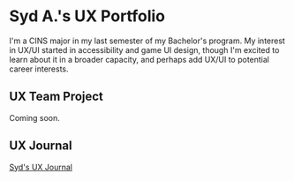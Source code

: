 # Syd A.'s UX Portfolio

I'm a CINS major in my last semester of my Bachelor's program. My interest in UX/UI started in accessibility and game UI design, though I'm excited to learn about it in a broader capacity, and perhaps add UX/UI to potential career interests.

## UX Team Project

Coming soon.

## UX Journal

[Syd's UX Journal](journal/)
